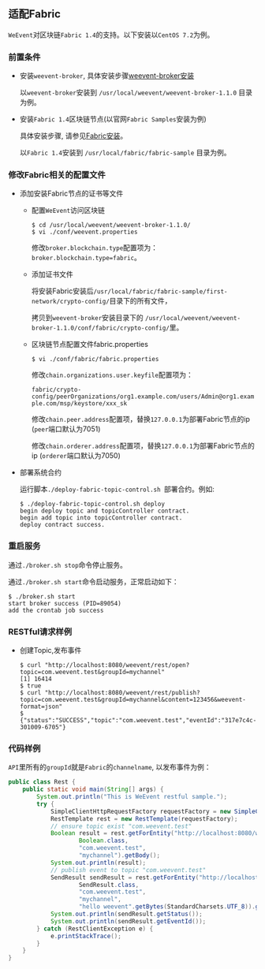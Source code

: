 ## 适配Fabric

`WeEvent`对区块链`Fabric 1.4`的支持。以下安装以`CentOS 7.2`为例。

### 前置条件
- 安装`weevent-broker`, 具体安装步骤[weevent-broker安装](../install/module/broker.html)

  以`weevent-broker`安装到 `/usr/local/weevent/weevent-broker-1.1.0` 目录为例。
  

- 安装`Fabric 1.4`区块链节点(以官网`Fabric Samples`安装为例)

  具体安装步骤, 请参见[Fabric安装](https://hyperledger-fabric.readthedocs.io/en/latest/install.html)。
  
  以`Fabric 1.4`安装到 `/usr/local/fabric/fabric-sample` 目录为例。

### 修改Fabric相关的配置文件
- 添加安装Fabric节点的证书等文件

  - 配置`WeEvent`访问区块链
  
    ```shell
    $ cd /usr/local/weevent/weevent-broker-1.1.0/
    $ vi ./conf/weevent.properties
    ```

    修改`broker.blockchain.type`配置项为：`broker.blockchain.type=fabric`。

  - 添加证书文件
  
    将安装Fabric安装后`/usr/local/fabric/fabric-sample/first-network/crypto-config/`目录下的所有文件，
    
    拷贝到`weevent-broker`安装目录下的 `/usr/local/weevent/weevent-broker-1.1.0/conf/fabric/crypto-config/`里。

  - 区块链节点配置文件fabric.properties
  
    ```shell
    $ vi ./conf/fabric/fabric.properties
    ```

    修改`chain.organizations.user.keyfile`配置项为：
    
    `fabric/crypto-config/peerOrganizations/org1.example.com/users/Admin@org1.example.com/msp/keystore/xxx_sk`
    
    修改`chain.peer.address`配置项，替换`127.0.0.1`为部署Fabric节点的ip (`peer`端口默认为7051)
    
    修改`chain.orderer.address`配置项，替换`127.0.0.1`为部署Fabric节点的ip (`orderer`端口默认为7050)

- 部署系统合约

  运行脚本`./deploy-fabric-topic-control.sh `部署合约。例如:

  ```shell
  $ ./deploy-fabric-topic-control.sh deploy
  begin deploy topic and topicController contract.
  begin add topic into topicController contract.
  deploy contract success. 
  ```
  
### 重启服务

  通过`./broker.sh stop`命令停止服务。

  通过`./broker.sh start`命令启动服务，正常启动如下：

  ```shell
  $ ./broker.sh start
  start broker success (PID=89054)
  add the crontab job success
  ```
  
### RESTful请求样例
- 创建Topic,发布事件

  ```shell
  $ curl "http://localhost:8080/weevent/rest/open?topic=com.weevent.test&groupId=mychannel"
  [1] 16414
  $ true
  $ curl "http://localhost:8080/weevent/rest/publish?topic=com.weevent.test&groupId=mychannel&content=123456&weevent-format=json"
  $ {"status":"SUCCESS","topic":"com.weevent.test","eventId":"317e7c4c-301009-6705"}
  ```
  
### 代码样例
  
  `API`里所有的`groupId`就是`Fabric`的`channelname`, 以发布事件为例：
    
```java
public class Rest {
    public static void main(String[] args) {
        System.out.println("This is WeEvent restful sample.");
        try {
            SimpleClientHttpRequestFactory requestFactory = new SimpleClientHttpRequestFactory();
            RestTemplate rest = new RestTemplate(requestFactory);
            // ensure topic exist "com.weevent.test"
            Boolean result = rest.getForEntity("http://localhost:8080/weevent/rest/open?topic={}&groupId={}",
                    Boolean.class,
                    "com.weevent.test",
                    "mychannel").getBody();
            System.out.println(result);
            // publish event to topic "com.weevent.test"
            SendResult sendResult = rest.getForEntity("http://localhost:8080/weevent/rest/publish?topic={}&groupId={}&content={}",
                    SendResult.class,
                    "com.weevent.test",
                    "mychannel",
                    "hello weevent".getBytes(StandardCharsets.UTF_8)).getBody();
            System.out.println(sendResult.getStatus());
            System.out.println(sendResult.getEventId());
        } catch (RestClientException e) {
            e.printStackTrace();
        }
    }
}
```

